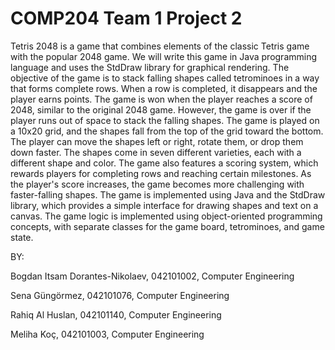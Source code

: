 # COMP204 Team 1 Project 2
 
Tetris 2048 is a game that combines elements of the classic Tetris game with the popular 2048 game. We will write this game in Java programming language and uses the StdDraw library for graphical rendering.
The objective of the game is to stack falling shapes called tetrominoes in a way that forms complete rows. When a row is completed, it disappears and the player earns points. The game is won when the player reaches a score of 2048, similar to the original 2048 game. However, the game is over if the player runs out of space to stack the falling shapes.
The game is played on a 10x20 grid, and the shapes fall from the top of the grid toward the bottom. The player can move the shapes left or right, rotate them, or drop them down faster. The shapes come in seven different varieties, each with a different shape and color.
The game also features a scoring system, which rewards players for completing rows and reaching certain milestones. As the player's score increases, the game becomes more challenging with faster-falling shapes.
The game is implemented using Java and the StdDraw library, which provides a simple interface for drawing shapes and text on a canvas. The game logic is implemented using object-oriented programming concepts, with separate classes for the game board, tetrominoes, and game state.


BY:

Bogdan Itsam Dorantes-Nikolaev, 042101002, Computer Engineering

Sena Güngörmez, 042101076, Computer Engineering

Rahiq Al Huslan, 042101140, Computer Engineering

Meliha Koç, 042101003, Computer Engineering
